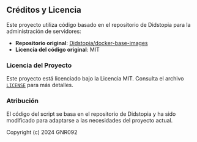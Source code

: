 ## Créditos y Licencia

Este proyecto utiliza código basado en el repositorio de Didstopia para la administración de servidores:

- **Repositorio original**: [Didstopia/docker-base-images](https://github.com/Didstopia/docker-base-images)
- **Licencia del código original**: MIT

### Licencia del Proyecto

Este proyecto está licenciado bajo la Licencia MIT. Consulta el archivo [`LICENSE`](https://github.com/GNR092/docker-base-images/blob/main/LICENCE.md) para más detalles.

### Atribución

El código del script se basa en el repositorio de Didstopia y ha sido modificado para adaptarse a las necesidades del proyecto actual.

Copyright (c) 2024 GNR092
